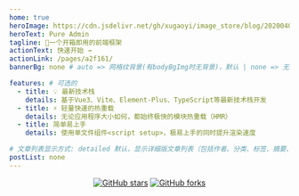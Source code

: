 ```yaml
---
home: true
heroImage: https://cdn.jsdelivr.net/gh/xugaoyi/image_store/blog/20200409124835.png
heroText: Pure Admin
tagline: 🚀一个开箱即用的前端框架
actionText: 快速开始 →
actionLink: /pages/a2f161/
bannerBg: none # auto => 网格纹背景(有bodyBgImg时无背景)，默认 | none => 无 | '大图地址' | background: 自定义背景样式       提示：如发现文本颜色不适应你的背景时可以到palette.styl修改$bannerTextColor变量

features: # 可选的
  - title: 💡 最新技术栈
    details: 基于Vue3、Vite、Element-Plus、TypeScript等最新技术栈开发
  - title: ⚡️ 轻量快速的热重载
    details: 无论应用程序大小如何，都始终极快的模块热重载（HMR）
  - title: 简单易上手
    details: 使用单文件组件<script setup>，极易上手的同时提升渲染速度

# 文章列表显示方式: detailed 默认，显示详细版文章列表（包括作者、分类、标签、摘要、分页等）| simple => 显示简约版文章列表（仅标题和日期）| none 不显示文章列表
postList: none
---
```



<!-- <br/> -->
<p align="center">
  <a href="https://github.com/xiaoxian521/vue-pure-admin" target="_blank"><img src='https://img.shields.io/github/stars/xiaoxian521/vue-pure-admin' alt='GitHub stars' class="no-zoom"></a>
  <a href="https://github.com/xiaoxian521/vue-pure-admin" target="_blank"><img src='https://img.shields.io/github/forks/xiaoxian521/vue-pure-admin' alt='GitHub forks' class="no-zoom"></a>
</p>

<!-- <br/> -->
<!-- 
## ⚡️未来...

::: tip
Element-Plus发布黑暗模式主题后，此项目也会加入黑暗模式
:::

<br/>

## 🔔微信交流群
::: center
<img src="https://p1-juejin.byteimg.com/tos-cn-i-k3u1fbpfcp/e430c878243e4327ad0fd86a338bae00~tplv-k3u1fbpfcp-watermark.awebp?"  class="no-zoom" style="width:200px;">

<br/> -->
